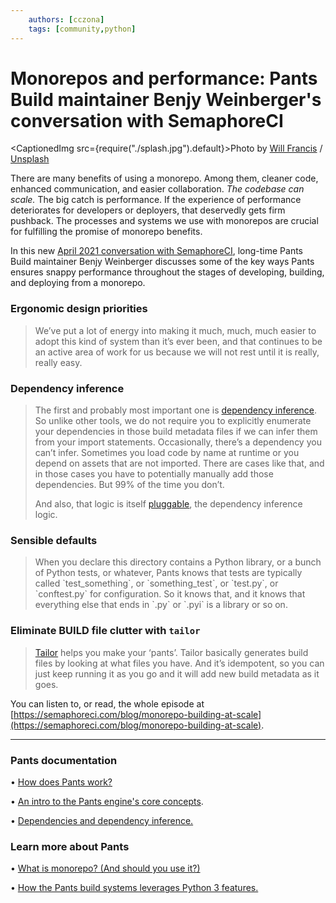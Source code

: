 ```yaml
---
    authors: [cczona]
    tags: [community,python]
---
```


# Monorepos and performance: Pants Build maintainer Benjy Weinberger's conversation with SemaphoreCI

<CaptionedImg src={require("./splash.jpg").default}>Photo by [Will Francis](https://unsplash.com/@willfrancis?utm_source=ghost&utm_medium=referral&utm_campaign=api-credit) / [Unsplash](https://unsplash.com/?utm_source=ghost&utm_medium=referral&utm_campaign=api-credit)</CaptionedImg>

<!--truncate-->

There are many benefits of using a monorepo. Among them, cleaner code, enhanced communication, and easier collaboration. _The codebase can scale._ The big catch is performance. If the experience of performance deteriorates for developers or deployers, that deservedly gets firm pushback. The processes and systems we use with monorepos are crucial for fulfilling the promise of monorepo benefits.

In this new [April 2021 conversation with SemaphoreCI](https://semaphoreci.com/blog/monorepo-building-at-scale), long-time Pants Build maintainer Benjy Weinberger discusses some of the key ways Pants ensures snappy performance throughout the stages of developing, building, and deploying from a monorepo.

### Ergonomic design priorities

> We’ve put a lot of energy into making it much, much, much easier to adopt this kind of system than it’s ever been, and that continues to be an active area of work for us because we will not rest until it is really, really easy.

### Dependency inference

> The first and probably most important one is [dependency inference](../2020-10-29-dependency-inference/index.md). So unlike other tools, we do not require you to explicitly enumerate your dependencies in those build metadata files if we can infer them from your import statements. Occasionally, there’s a dependency you can’t infer. Sometimes you load code by name at runtime or you depend on assets that are not imported. There are cases like that, and in those cases you have to potentially manually add those dependencies. But 99% of the time you don’t.
>
> And also, that logic is itself [pluggable](https://www.pantsbuild.org/docs/plugins-overview), the dependency inference logic.

### Sensible defaults

> When you declare this directory contains a Python library, or a bunch of Python tests, or whatever, Pants knows that tests are typically called \`test_something\`, or \`something_test\`, or \`test.py\`, or \`conftest.py\` for configuration. So it knows that, and it knows that everything else that ends in \`.py\` or \`.pyi\` is a library or so on.

### Eliminate BUILD file clutter with `tailor`

> [Tailor](../2021-03-19-tailoring-pants-to-your-codebase/index.md) helps you make your ‘pants’. Tailor basically generates build files by looking at what files you have. And it’s idempotent, so you can just keep running it as you go and it will add new build metadata as it goes.

You can listen to, or read, the whole episode at [https://semaphoreci.com/blog/monorepo-building-at-scale](https://semaphoreci.com/blog/monorepo-building-at-scale).

---

### Pants documentation

• [How does Pants work?](https://www.pantsbuild.org/docs/how-does-pants-work)

• [An intro to the Pants engine's core concepts](https://www.pantsbuild.org/docs/plugins-overview).

• [Dependencies and dependency inference.](https://www.pantsbuild.org/docs/targets#dependencies-and-dependency-inference)

### Learn more about Pants

• [What is monorepo? (And should you use it?)](https://semaphoreci.com/blog/what-is-monorepo)

• [How the Pants build systems leverages Python 3 features.](https://www.youtube.com/watch?v=mLyW6oAExW0)
